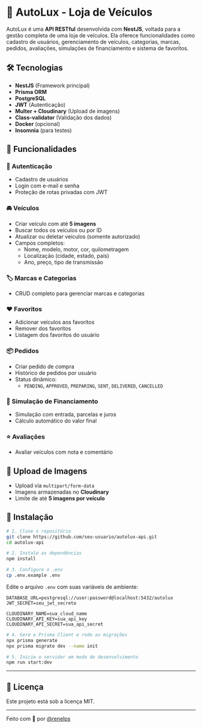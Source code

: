 # 🚗 AutoLux - Loja de Veículos

AutoLux é uma **API RESTful** desenvolvida com **NestJS**, voltada para a gestão completa de uma loja de veículos. Ela oferece funcionalidades como cadastro de usuários, gerenciamento de veículos, categorias, marcas, pedidos, avaliações, simulações de financiamento e sistema de favoritos.

## 🛠️ Tecnologias

- **NestJS** (Framework principal)
- **Prisma ORM**
- **PostgreSQL**
- **JWT** (Autenticação)
- **Multer + Cloudinary** (Upload de imagens)
- **Class-validator** (Validação dos dados)
- **Docker** (opcional)
- **Insomnia** (para testes)

## 📂 Funcionalidades

### 🔐 Autenticação
- Cadastro de usuários
- Login com e-mail e senha
- Proteção de rotas privadas com JWT

### 🚘 Veículos
- Criar veículo com até **5 imagens**
- Buscar todos os veículos ou por ID
- Atualizar ou deletar veículos (somente autorizado)
- Campos completos:
  - Nome, modelo, motor, cor, quilometragem
  - Localização (cidade, estado, país)
  - Ano, preço, tipo de transmissão

### 🏷️ Marcas e Categorias
- CRUD completo para gerenciar marcas e categorias

### ❤️ Favoritos
- Adicionar veículos aos favoritos
- Remover dos favoritos
- Listagem dos favoritos do usuário

### 📦 Pedidos
- Criar pedido de compra
- Histórico de pedidos por usuário
- Status dinâmico:
  - `PENDING`, `APPROVED`, `PREPARING`, `SENT`, `DELIVERED`, `CANCELLED`

### 💸 Simulação de Financiamento
- Simulação com entrada, parcelas e juros
- Cálculo automático do valor final

### ⭐ Avaliações
- Avaliar veículos com nota e comentário

## 📸 Upload de Imagens

- Upload via `multipart/form-data`
- Imagens armazenadas no **Cloudinary**
- Limite de até **5 imagens por veículo**

## 🔧 Instalação

```bash
# 1. Clone o repositório
git clone https://github.com/seu-usuario/autolux-api.git
cd autolux-api

# 2. Instale as dependências
npm install

# 3. Configure o .env
cp .env.example .env
```

Edite o arquivo `.env` com suas variáveis de ambiente:

```env
DATABASE_URL=postgresql://user:password@localhost:5432/autolux
JWT_SECRET=seu_jwt_secreto

CLOUDINARY_NAME=sua_cloud_name
CLOUDINARY_API_KEY=sua_api_key
CLOUDINARY_API_SECRET=sua_api_secret
```

```bash
# 4. Gere o Prisma Client e rode as migrações
npx prisma generate
npx prisma migrate dev --name init

# 5. Inicie o servidor em modo de desenvolvimento
npm run start:dev
```

---

## 📄 Licença

Este projeto está sob a licença MIT.

---

Feito com 💛 por [@renelps](https://github.com/renelps)
